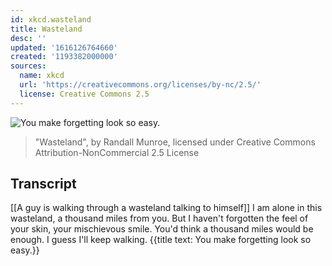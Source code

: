 ```yaml
---
id: xkcd.wasteland
title: Wasteland
desc: ''
updated: '1616126764660'
created: '1193382000000'
sources:
  name: xkcd
  url: 'https://creativecommons.org/licenses/by-nc/2.5/'
  license: Creative Commons 2.5
---
```

![You make forgetting look so easy.](https://imgs.xkcd.com/comics/wasteland.png)
> "Wasteland", by Randall Munroe, licensed under Creative Commons Attribution-NonCommercial 2.5 License

## Transcript
[[A guy is walking through a wasteland talking to himself]]
I am alone in this wasteland, a thousand miles  from you.
But I haven't forgotten the feel of your skin, your mischievous smile.
You'd think a thousand miles would be enough.
I guess I'll keep walking.
{{title text: You make forgetting look so easy.}}
